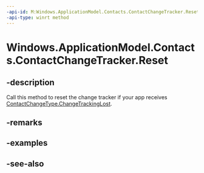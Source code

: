 ```yaml
---
-api-id: M:Windows.ApplicationModel.Contacts.ContactChangeTracker.Reset
-api-type: winrt method
---
```


<!-- Method syntax
public void Reset()
-->

# Windows.ApplicationModel.Contacts.ContactChangeTracker.Reset

## -description
Call this method to reset the change tracker if your app receives [ContactChangeType.ChangeTrackingLost](contactchangetype.md).

## -remarks

## -examples

## -see-also
